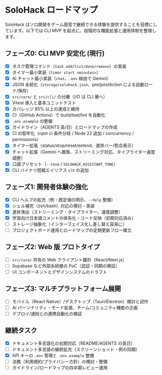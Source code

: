 # SoloHack ロードマップ
SoloHack はソロ開発をゲーム感覚で継続できる体験を提供することを目標にしています。以下では CLI MVP を起点に、段階的な機能拡張と運用体制を整理します。

## フェーズ0: CLI MVP 安定化 (現行)
- [x] タスク管理コマンド（`task add/list/done/remove`）の実装
- [x] タイマー最小実装（`timer start <minutes>`）
- [x] AI チャット最小実装（`chat`、`.env` 経由で Gemini）
- [x] JSON 永続化（`storage/solohack.json`、pre/postAction による自動ロード/保存）
- [x] `src/core/` と `src/cli/` の分離（I/O は CLI 層へ）
- [x] Vitest 導入と基本ユニットテスト
- [x] カバレッジ 85% 以上の達成と維持
- [x] CI（GitHub Actions）で build/test/lint を自動化
- [x] `.env.example` の整備
- [x] ガイドライン（AGENTS 英/日）とロードマップの作成
- [x] CI の堅牢化（npm ci 条件分岐 / Node 22 追加 / concurrency / permissions）
- [x] タイマー拡張（status/stop/reset/extend、進捗バー/割合表示）
- [x] チャット拡張（Gemini へ置換、ストリーミング対応、タイプライター速度調整）
- [x] 口調プリセット（`--tone` / `SOLOHACK_ASSISTANT_TONE`）
- [x] CLI バイナリ短縮エイリアス `slh` の追加

## フェーズ1: 開発者体験の強化
- [x] CLI ヘルプの拡充（例・既定値の明示、`--help` 整備）
- [x] シェル補完（zsh/bash）対応の検討・実装
- [x] 進捗演出（ストリーミング・タイプライター、速度調整）
- [x] 学習向け日本語コメントの体系化・コード反映（初期対応済み）
- [ ] ストレージ抽象化（インターフェイス化し差し替え容易に）
- [ ] プロジェクトボード運用とロードマップの定期更新フロー確立

## フェーズ2: Web 版 プロトタイプ
- [ ] `src/core/` 共有の Web クライアント雛形（React/Next.js）
- [ ] Supabase など外部永続層の PoC（認証・同期の検証）
- [ ] UI コンポーネントとデザインシステムのドラフト

## フェーズ3: マルチプラットフォーム展開
- [ ] モバイル（React Native）/デスクトップ（Tauri/Electron）検討と試作
- [ ] AI パーソナリティ・モード拡張、チーム/コミュニティ機能の企画
- [ ] デプロイ/通知との連携自動化の検証

## 継続タスク
- [x] ドキュメント多言語化の初期対応（README/AGENTS の英日）
- [ ] ドキュメント多言語の継続拡充（スクリーンショット・例の同期）
- [x] API キーの `.env` 管理と `.env.example` 整備
- [ ] 法務（利用規約/プライバシー方針）の検討・整備
- [ ] ガイドライン/ロードマップの四半期レビュー運用
